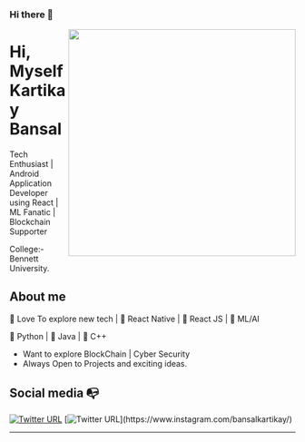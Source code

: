 ### Hi there 👋

<img align="right" width="400" height="400" src="https://cdn.icon-icons.com/icons2/1465/PNG/512/130manstudent2_100617.png">


# Hi, Myself Kartikay Bansal

Tech Enthusiast | Android Application Developer using React | ML Fanatic | Blockchain Supporter

College:- Bennett University. 

## About me 

:satellite: Love To explore new tech | :black_heart: React Native | :black_heart: React JS | :blue_heart: ML/AI

:stars: Python | :stars: Java | :stars: C++

- Want to explore BlockChain | Cyber Security
- Always Open to Projects and exciting ideas.

## Social media :mailbox_with_no_mail:

[![Twitter URL](https://img.shields.io/twitter/url?color=%230072b1&label=connect&logo=linkedin&logoColor=%230072b1&style=flat-square&url=https%3A%2F%2Fwww.linkedin.com%2Fin%2Falejandro-ramirez-ciceros%2F)](https://www.linkedin.com/in/kartikay-bansal-036813173/)
[![Twitter URL](https://img.shields.io/twitter/url?color=%23fb3958&label=follow&logo=instagram&logoColor=%23fb3958&style=flat-square&url=https%3A%2F%2Fwww.instagram.com%2Falejorc_)](https://www.instagram.com/bansalkartikay/)

---

<!--
**KartikayB/KartikayB** is a ✨ _special_ ✨ repository because its `README.md` (this file) appears on your GitHub profile.

Here are some ideas to get you started:

- 🔭 I’m currently working on ...
- 🌱 I’m currently learning ...
- 👯 I’m looking to collaborate on ...
- 🤔 I’m looking for help with ...
- 💬 Ask me about ...
- 📫 How to reach me: ...
- 😄 Pronouns: ...
- ⚡ Fun fact: ...
-->
